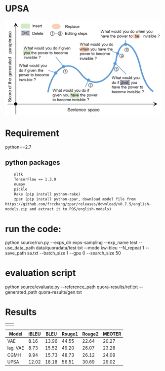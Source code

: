 # UPSA
![](sa.PNG)
# Requirement
python==2.7
## python packages
		nltk
        TensorFlow == 1.3.0
        numpy
        pickle
        Rake (pip install python-rake)
        zpar (pip install python-zpar, download model file from https://github.com/frcchang/zpar/releases/download/v0.7.5/english-models.zip and extract it to POS/english-models)



# run the code:
python source/run.py --exps_dir exps-sampling  --exp_name  test   --use_data_path data/quoradata/test.txt --mode kw-bleu  --N_repeat 1  --save_path sa.txt   --batch_size 1 --gpu 0  --search_size 50

# evaluation script
python  source/evaluate.py --reference_path quora-results/ref.txt  --generated_path  quora-results/gen.txt

# Results
|  |  |
|--|--|
|  |  |

|Model| iBLEU | BLEU | Rouge1 | Rouge2 | MEOTER| 
|--|--|--|--|--|--|
|VAE|8.16|13.96|44.55 | 22.64|20.27|
|lag. VAE|8.73|15.52|49.20 | 26.07|23.28|
| CGMH | 9.94 |15.73| 48.73| 26.12 |24.09|
| UPSA | 12.02 |18.18| 56.51| 30.69 |29.02|






